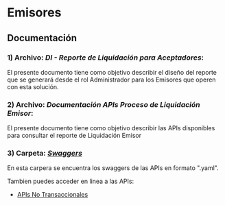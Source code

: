 # Emisores

## Documentación

### 1) Archivo: *DI - Reporte de Liquidación para Aceptadores*:
El presente documento tiene como objetivo describir el diseño del reporte que se generará desde el rol Administrador para los Emisores que operen con esta solución.

### 2) Archivo: *Documentación APIs Proceso de Liquidación Emisor*:
El presente documento tiene como objetivo describir las APIs disponibles para consultar el reporte de Liquidación Emisor


### 3) Carpeta: *[Swaggers](https://github.com/IPNEWPAY/Emisores/tree/main/Swaggers)*
En esta carpera se encuentra los swaggers de las APIs en formato ".yaml". 

Tambien puedes acceder en linea a las APIs:
* [APIs No Transaccionales](https://ipnewpay.github.io/Emisores/APIsNoTransaccionales.html)
